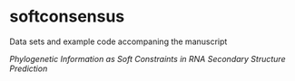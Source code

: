# softconsensus

Data sets and example code accompaning the manuscript

*Phylogenetic Information as Soft Constraints in RNA Secondary Structure Prediction*

